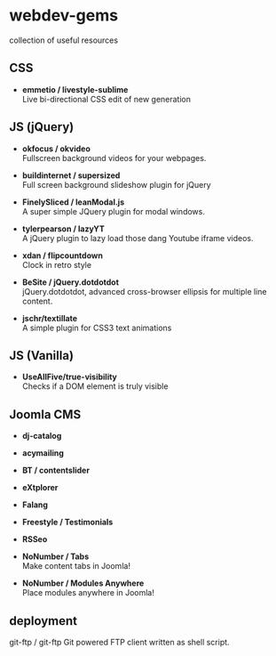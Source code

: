 # webdev-gems
collection of useful resources


## CSS


* **emmetio / livestyle-sublime**  
Live bi-directional CSS edit of new generation



## JS (jQuery)

* **okfocus / okvideo**  
  Fullscreen background videos for your webpages.

* **buildinternet / supersized**  
  Full screen background slideshow plugin for jQuery

* **FinelySliced / leanModal.js**  
   A super simple JQuery plugin for modal windows. 

* **tylerpearson / lazyYT**  
   A jQuery plugin to lazy load those dang Youtube iframe videos.


* **xdan / flipcountdown**  
Clock in retro style

* **BeSite / jQuery.dotdotdot**  
jQuery.dotdotdot, advanced cross-browser ellipsis for multiple line content.

* **jschr/textillate**  
A simple plugin for CSS3 text animations







## JS (Vanilla)

* **UseAllFive/true-visibility**  
Checks if a DOM element is truly visible


## Joomla CMS

* **dj-catalog**  

* **acymailing**  

* **BT / contentslider**  

* **eXtplorer**  

* **Falang**  

* **Freestyle / Testimonials**  

* **RSSeo**  

* **NoNumber / Tabs**  
Make content tabs in Joomla!

* **NoNumber / Modules Anywhere**  
Place modules anywhere in Joomla!


## deployment

git-ftp / git-ftp
Git powered FTP client written as shell script.
